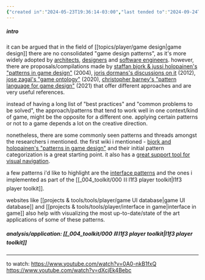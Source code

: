 ```yaml
---
{"created in":"2024-05-23T19:36:14-03:00","last tended to":"2024-09-24T16:25:26-03:00","aliases":["fundamental elements of games"],"tags":["gamedesign","patterns","player","🌱"],"dg-publish":true,"notestage":["🌱"],"relevancescore":96,"created":"2024-05-23T19:36:14.003-03:00","updated":"2025-01-22T16:55:18.731-03:00","permalink":"/patterns/pattern-collections/game-design-patterns/","dgPassFrontmatter":true}
---
```


##### intro

it can be argued that in the field of [[topics/player/game design\|game design]] there are no consolidated "game design patterns", as it's more widely adopted by [architects](https://patternlanguage.cc/), [designers](https://maggieappleton.com/patterns) and [software engineers](https://gordonbrander.com/pattern/). however, there are proposals/compilations made by [staffan bjork & jussi holopainen's "patterns in game design"](http://virt10.itu.chalmers.se/index.php/Category:Patterns) (2004), [joris dormans's discussions on it](https://pure.hva.nl/ws/portalfiles/portal/141730/556198_Dissertatie_Dormans.pdf) (2012), [jose zagal's "game ontology"](https://www.gameontology.com/index.php/Main_Page) (2020), [christopher barney's "pattern language for game design"](https://patternlanguageforgamedesign.com/PatternLibraryApp/PatternLibrary/) (2021) that offer different approaches and are very useful references.

instead of having a long list of "best practices" and "common problems to be solved", the approach/patterns that tend to work well in one context/kind of game, might be the opposite for a different one. applying certain patterns or not to a game depends a lot on the creative direction.

nonetheless, there are some commonly seen patterns and threads amongst the researchers i mentioned. the first wiki i mentioned - [bjork and holopainen's "patterns in game design"](http://virt10.itu.chalmers.se/index.php/Category:Patterns) and their initial pattern categorization is a great starting point. it also has a [great support tool for visual navigation](https://gdpv.is/).

a few patterns i'd like to highlight are the [interface patterns](http://virt10.itu.chalmers.se/index.php/Category:Interface_Patterns) and the ones i implemented as part of the [[_004_toolkit/000 ⛓ l1f3 player toolkit\|l1f3 player toolkit]].

websites like [[projects & tools/tools/player/game UI database\|game UI database]] and [[projects & tools/tools/player/interface in game\|interface in game]] also help with visualizing the most up-to-date/state of the art applications of some of these patterns.

##### analysis/application: [[_004_toolkit/000 ⛓ l1f3 player toolkit\|l1f3 player toolkit]]



---
to watch:
https://www.youtube.com/watch?v=0A0-nkB1fxQ
https://www.youtube.com/watch?v=dXcjEk4Bebc

